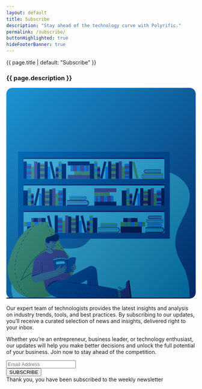 ```yaml
---
layout: default
title: Subscribe
description: "Stay ahead of the technology curve with Polyrific."
permalink: /subscribe/
buttonHighlighted: true
hideFooterBanner: true
---
```


<div class="subscription">
  <p class="subscription-title">{{ page.title | default: "Subscribe" }}</p>
  <h3 class="subscription-description">{{ page.description }}</h3>
  <div class="subscription-banner">
    <div class="subscription-banner-image">
      <img src="/assets/images/subscription.svg"  alt="banner">
    </div>
    <div class="subscription-banner-text">
      <p>
        Our expert team of technologists provides the latest insights and analysis on industry trends, tools, and best practices. By subscribing to our updates, you’ll receive a curated selection of news and insights, delivered right to your inbox.
      </p>
      <p>
        Whether you’re an entrepreneur, business leader, or technology enthusiast, our updates will help you make better decisions and unlock the full potential of your business. Join now to stay ahead of the competition.
      </p>
      <div class="subscription-box">
        <div class="subscription-box-control">
          <input id="email-id" type="text" class="subscription-box-input" placeholder="Email Address">
          <div id="button-box-id" class="subscription-box-button">
            <button id="subscribe-button-id">SUBSCRIBE</button>
          </div>
        </div>
        <div id="subscribe-error-id" class="subscription-box-validation"></div>
      </div>
    </div>
  </div>
  <div id="subscribe-result-id" class="subscription-box-result-success">Thank you, you have been subscribed to the weekly newsletter</div>
</div>

<script src="/js/subscribe.js"></script>
<link rel="stylesheet" href="/assets/css/subscription.css">